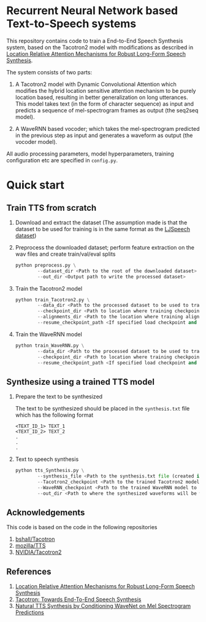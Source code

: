 # Recurrent Neural Network based Text-to-Speech systems

This repository contains code to train a End-to-End Speech Synthesis system, based on the Tacotron2 model with modifications as described in [Location Relative Attention Mechanisms for Robust Long-Form Speech Synthesis](https://arxiv.org/pdf/1910.10288.pdf).
 
The system consists of two parts:

1. A Tacotron2 model with Dynamic Convolutional Attention which modifies the hybrid location sensitive attention mechanism to be purely location based, resulting in better generalization on long utterances. This model takes text (in the form of character sequence) as input and predicts a sequence of mel-spectrogram frames as output (the seq2seq model).

2. A WaveRNN based vocoder; which takes the mel-spectrogram predicted in the previous step as input and generates a waveform as output (the vocoder model).

All audio processing parameters, model hyperparameters, training configuration etc are specified in `config.py`. 

# Quick start
## Train TTS from scratch
1. Download and extract the dataset (The assumption made is that the dataset to be used for training is in the same format as the [LJSpeech dataset](https://keithito.com/LJ-Speech-Dataset/))

2. Preprocess the downloaded dataset; perform feature extraction on the wav files and create train/val/eval splits

    ```python
    python preprocess.py \
            --dataset_dir <Path to the root of the downloaded dataset> \
            --out_dir <Output path to write the processed dataset>
    ```

3. Train the Tacotron2 model

    ```python
    python train_Tacotron2.py \
            --data_dir <Path to the processed dataset to be used to train the model> \
            --checkpoint_dir <Path to location where training checkpoints will be saved> \
            --alignments_dir <Path to the location where training alignments will be saved> \
            --resume_checkpoint_path <If specified load checkpoint and resume training>
    ```

4. Train the WaveRNN model

    ```python
    python train_WaveRNN.py \
            --data_dir <Path to the processed dataset to be used to train the model> \
            --checkpoint_dir <Path to location where training checkpoints will be saved> \
            --resume_checkpoint_path <If specified load checkpoint and resume training>
    ```

## Synthesize using a trained TTS model
1. Prepare the text to be synthesized
 
    The text to be synthesized should be placed in the `synthesis.txt` file which has the following format

    ```
    <TEXT_ID_1> TEXT_1
    <TEXT_ID_2> TEXT_2
    .
    .
    .
    ```

2. Text to speech synthesis
 
    ```python
    python tts_Synthesis.py \
            --synthesis_file <Path to the synthesis.txt file (created in Step 1)> \
            --Tacotron2_checkpoint <Path to the trained Tacotron2 model to use for synthesis> \
            --WaveRNN_checkpoint <Path to the trained WaveRNN model to use for synthesis> \
            --out_dir <Path to where the synthesized waveforms will be written to disk>
    ```
## Acknowledgements

This code is based on the code in the following repositories
1. [bshall/Tacotron](https://github.com/bshall/Tacotron)
2. [mozilla/TTS](https://github.com/mozilla/TTS)
3. [NVIDIA/Tacotron2](https://github.com/NVIDIA/tacotron2)

## References

1. [Location Relative Attention Mechanisms for Robust Long-Form Speech Synthesis](https://arxiv.org/pdf/1910.10288.pdf)
2. [Tacotron: Towards End-To-End Speech Synthesis](https://arxiv.org/pdf/1703.10135.pdf)
3. [Natural TTS Synthesis by Conditioning WaveNet on Mel Spectrogram Predictions](https://arxiv.org/pdf/1712.05884.pdf)

